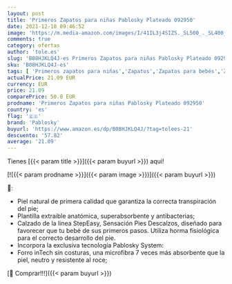 ```yaml
---
layout: post
title: 'Primeros Zapatos para niñas Pablosky Plateado 092950'
date: 2021-12-18 09:46:52
image: 'https://m.media-amazon.com/images/I/41IL3j4SIZS._SL500_._SL400_.jpg'
comments: true
category: ofertas
author: 'tole.es'
slug: 'B08HJKLQ4J-es Primeros Zapatos para niñas Pablosky Plateado 092950'
sku: 'B08HJKLQ4J-es'
tags: [ 'Primeros zapatos para niñas','Zapatos','Zapatos para bebés','Zapatos para niñas','Zapatos y complementos','pablosky','zapatos', ]
actualPrice: 21.09 EUR
currency: EUR
price: 21.09
comparePrice: 50.0 EUR
prodname: 'Primeros Zapatos para niñas Pablosky Plateado 092950'
country: 'es'
flag: '🇪🇸'
brand: 'Pablosky'
buyurl: 'https://www.amazon.es/dp/B08HJKLQ4J/?tag=tolees-21'
descuento: '57.82'
average: '21.09'
---
```


Tienes [{{< param title >}}]({{< param buyurl >}}) aqui!

[![{{< param prodname >}}]({{< param image >}})]({{< param buyurl >}})

🔎:

- Piel natural de primera calidad que garantiza la correcta transpiración del pie;
- Plantilla extraible anatómica, superabsorbente y antibacterias;
- Calzado de la linea StepEasy, Sensación Pies Descalzos, diseñado para favorecer que tu bebé de sus primeros pasos. Utiliza horma fisiológica para el correcto desarrollo del pie.
- Incorpora la exclusiva tecnología Pablosky System:
- Forro inTech sin costuras, una microfibra 7 veces más absorbente que la piel, neutro y resistente al roce;

[🛒 Comprar!!!]({{< param buyurl >}})
